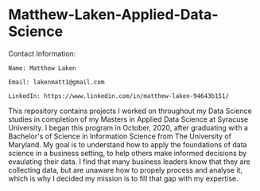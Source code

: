 # Matthew-Laken-Applied-Data-Science
Contact Information: 

    Name: Matthew Laken
  
    Email: lakenmatt1@gmail.com
    
    LinkedIn: https://www.linkedin.com/in/matthew-laken-94643b151/
 
This repository contains projects I worked on throughout my Data Science studies in completion of my Masters in Applied Data Science at Syracuse University. I began this program in October, 2020, after graduating with a Bachelor's of Science in Information Science from The University of Maryland. My goal is to understand how to apply the foundations of data science in a business setting, to help others make informed decisions by evaulating their data. I find that many business leaders know that they are collecting data, but are unaware how to propely process and analyse it, which is why I decided my mission is to fill that gap with my expertise. 
